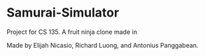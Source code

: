 # Samurai-Simulator
Project for CS 135. A fruit ninja clone made in 

Made by Elijah Nicasio, Richard Luong, and Antonius Panggabean.
